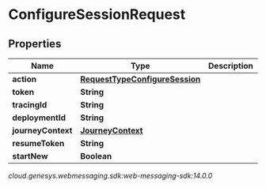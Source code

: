 # ConfigureSessionRequest


## Properties

| Name | Type | Description | Notes |
| ------------ | ------------- | ------------- | ------------- |
| **action** | [**RequestTypeConfigureSession**](RequestTypeConfigureSession) |  |  |
| **token** | **String** |  |  |
| **tracingId** | **String** |  |  [optional] |
| **deploymentId** | **String** |  |  |
| **journeyContext** | [**JourneyContext**](JourneyContext) |  |  [optional] |
| **resumeToken** | **String** |  |  [optional] |
| **startNew** | **Boolean** |  |  [optional] |




_cloud.genesys.webmessaging.sdk:web-messaging-sdk:14.0.0_
